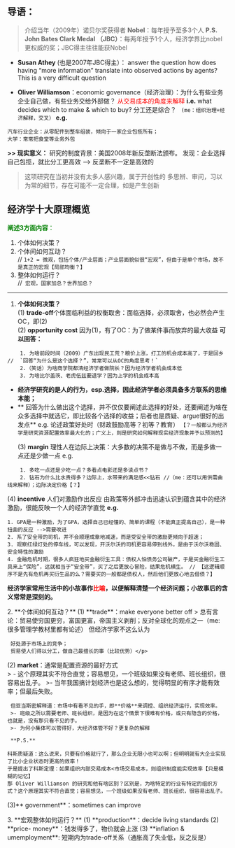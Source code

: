 ## 导语：
> 介绍当年（2009年）诺贝尔奖获得者
**Nobel**：每年授予至多3个人
**P.S. John Bates Clark Medal （JBC）**：每两年授予1个人，经济学界比nobel更权威的奖；JBC得主往往能获Nobel

- **Susan Athey** (也是2007年JBC得主）： answer the question how does having “more information” translate into observed actions by agents? This is a very difficult question

- **Oliver Williamson**：economic governance（经济治理）：为什么有些业务企业自己做，有些业务交给外部做？
<font color = red>从交易成本的角度来解释</font>
**i.e.** what decides which to make & which to buy?    分工还是综合？    ` (me：组织治理+经济解释，交叉）`
**e.g.** 
```
汽车行业企业：从零配件到整车组装，倾向于一家企业包揽所有；
大学：常常把食堂等业务外包
```
**>> 现实意义：**
研究的制度背景：美国2008年新反垄断法颁布。
发现：企业选择自己包揽，就比分工更高效
--> 反垄断不一定是高效的
> 这项研究在当初并没有太多人感兴趣，属于开创性的
多思辨、审问，习以为常的细节，存在可能不一定合理，如是产生创新

</p>
</p>

## 经济学十大原理概览
<font color = green>**阐述3方面内容**：</font>
1. 个体如何决策？
2. 个体间如何互动？        
// `1+2 = 微观，包括个体/产业层面；产业层面貌似很“宏观”，但由于是单个市场，故不是真正的宏观【局部均衡？】`
3. 整体如何运行？           
//` 宏观，国家加总？世界加总？`

-----------------------------------
1. **个体如何决策？**    
(1) **trade-off**个体面临利益的权衡取舍：面临选择，必须取舍，也必然会产生OC，即(2)   
(2) **opportunity cost** 因为(1)，有了OC：为了做某件事而放弃的最大收益
**可以回答：**
```
    1. 为啥前段时间（2009）广东出现民工荒？粮价上涨，打工的机会成本高了，于是回乡 //  `回答“为什么是这个选择？”，常常可以从OC的角度思考！`
    2.（笑话）为啥商学院都清经济学者做院长？因为经济学者机会成本低
    3. 为啥比尔盖茨、老虎伍兹要退学？因为上学的机会成本高
```
 - **经济学研究的是人的行为，esp.选择，因此经济学者必须具备多方联系的思维本能；**
 - ** 回答为什么做出这个选择，并不仅仅要阐述此选择的好处，还要阐述为啥在众多选择中就选它，即比较各个选择的收益；后者也是质疑、argue很好的出发点**
    e.g. 论述政策好处时（财政鼓励高等？初等？教育）
`【？一般都认为经济学是研究资源配置效率最大化的；广义上，则是研究如何解释现实经济现象并予以预测的】`</p>
(3) **margin** 理性人在边际上决策：大多数的决策不是做与不做，而是多做一点还是少做一点
    e.g. 
```
    1. 多吃一点还是少吃一点？多看点电影还是多读点书？
    2. 钻石为什么比水贵得多？边际上，水带来的满足感<<钻石 //（me：还可以用供需曲线来解释）；边际决定价格【？】
```
(4) **incentive** 人们对激励作出反应
     由政策等外部冲击迅速认识到蕴含其中的经济激励，很能反映一个人的经济学直觉
     **e.g.** 
```
1. GPA是一种激励，为了GPA，选择自己已经懂的、简单的课程（不能真正提高自己），是一种扭曲的反应 -->需要改进
2. 系了安全带的司机，并不会顺理成章地减速，而是受安全带的激励更倾向于超速；
3. 观察红绿灯处的停车线，可以发现，开沃尔沃的司机更容易停到线外，是由于沃尔沃稳固、安全特性的激励
4. 金融危机时期，很多人疯狂地买金融衍生工具：债权人怕债务公司破产，于是买金融衍生工具来上“保险”，这就相当于“安全带”，买了之后更放心冒险，结果危机横生。 // 【这逻辑顺序不是先有危机再买衍生品的么？需要买的一般都是债权人，然后他们更放心地去借债？】
```
**经济学家常用生活中的小故事作<font color= red>比喻</font>，以便解释清楚一个经济问题；小故事后的含义常常是深刻的。**
</p>
</p>
2. **个体间如何互动？**   
(1) **trade**：make everyone better off
     > 总有言论：贸易使穷国更穷，富国更富，帝国主义剥削；反对全球化的观点之一（me: 很多管理学教材里都有论述）
     但经济学家不这么认为
     
     好处源于市场上的竞争；
     贸易使人们得以分工，做自己最擅长的事（比较优势）</p>
(2) **market**：通常是配置资源的最好方式   
    > - 这个原理其实不符合直觉；容易想见，一个班级如果没有老师、班长组织，很容易出乱子。
    >- 当年我国搞计划经济也是这么想的，觉得明显的有序才能有效率；但最后失败。
     
     但亚当斯密解释道：市场中有看不见的手，即**价格**来调控、组织经济运行，实现效率。
     >- 班级之所以需要老师、班长组织，是因为在这个情景下很难有价格，或只有隐含的价格，也就是，没有那只看不见的手。
     >- 为何小集体可以管得好，大经济体管不好？更复杂的解释
     
     **P.S.**
```
科斯质疑道：这么说来，只要有价格就行了，那么企业无限小也可以啊；但明明就有大企业实现了比小企业状态时更高的效率！
于是提出了科斯定理：如果组织内部交易成本<市场交易成本，则组织制度能实现效率【只是模糊的记忆】
那 Oliver Williamson 的研究和他有啥区别？区别是，为啥特定的行业有特定的组织方式？这个原理其实不符合直觉；容易想见，一个班级如果没有老师、班长组织，很容易出乱子。
```
(3)** government**：sometimes can improve
</p>     
3. **宏观整体如何运行？**   
(1) **production**：decide living standards
(2) **price- money**：钱发得多了，物价就会上涨
(3) **inflation & umemployment**: 短期内为trade-off关系（通胀高了失业低，反之反是）


